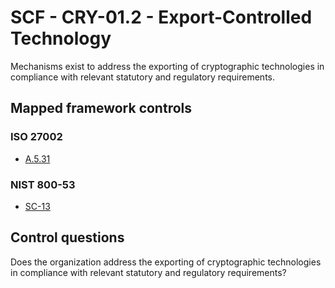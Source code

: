 # SCF - CRY-01.2 - Export-Controlled Technology
Mechanisms exist to address the exporting of cryptographic technologies in compliance with relevant statutory and regulatory requirements.
## Mapped framework controls
### ISO 27002
- [A.5.31](../iso27002/a-5.md#a531)
  
### NIST 800-53
- [SC-13](../nist80053/sc-13.md)
  
## Control questions
Does the organization address the exporting of cryptographic technologies in compliance with relevant statutory and regulatory requirements?
  